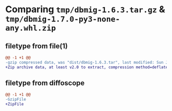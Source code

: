 # Comparing `tmp/dbmig-1.6.3.tar.gz` & `tmp/dbmig-1.7.0-py3-none-any.whl.zip`

## filetype from file(1)

```diff
@@ -1 +1 @@
-gzip compressed data, was "dist/dbmig-1.6.3.tar", last modified: Sun Jun 25 12:25:27 2023, max compression
+Zip archive data, at least v2.0 to extract, compression method=deflate
```

## filetype from diffoscope

```diff
@@ -1 +1 @@
-GzipFile
+ZipFile
```

